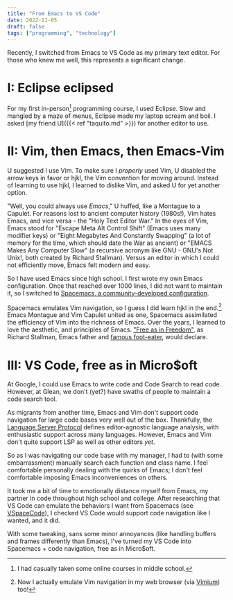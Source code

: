 ```yaml
---
title: "From Emacs to VS Code"
date: 2022-11-05
draft: false
tags: ["programming", "technology"]
---
```

Recently, I switched from Emacs to VS Code as my primary text editor. For those who knew me well, this represents a significant change.
# I: Eclipse eclipsed
For my first in-person[^1] programming course, I used Eclipse. Slow and mangled by a maze of menus, Eclipse made my laptop scream and boil. I asked [my friend U]({{< ref "taquito.md" >}}) for another editor to use.
[^1]: I had casually taken some online courses in middle school.
# II: Vim, then Emacs, then Emacs-Vim
U suggested I use Vim. To make sure I _properly_ used Vim, U disabled the arrow keys in favor or hjkl, the Vim convention for moving around. Instead of learning to use hjkl, I learned to dislike Vim, and asked U for yet another option.

"Well, you could always use _Emacs_," U huffed, like a Montague to a Capulet. For reasons lost to ancient computer history (1980s!), Vim hates Emacs, and vice versa - the "Holy Text Editor War." In the eyes of Vim, Emacs stood for "Escape Meta Alt Control Shift" (Emacs uses many modifier keys) or "Eight Megabytes And Constantly Swapping" (a lot of memory for the time, which should date the War as ancient) or "EMACS Makes Any Computer Slow" (a recursive acronym like GNU - GNU's Not Unix!, both created by Richard Stallman). Versus an editor in which I could not efficiently move, Emacs felt modern and easy.

So I have used Emacs since high school. I first wrote my own Emacs configuration. Once that reached over 1000 lines, I did not want to maintain it, so I switched to [Spacemacs, a community-developed configuration](https://spacemacs.org/).

Spacemacs emulates Vim navigation, so I guess I did learn hjkl in the end.[^2] Emacs Montague and Vim Capulet united as one, Spacemacs assimilated the efficiency of Vim into the richness of Emacs. Over the years, I learned to love the aesthetic, and principles of Emacs. ["Free as in Freedom"](https://en.wikipedia.org/wiki/Free_as_in_Freedom), as Richard Stallman, Emacs father and [famous foot-eater](https://www.youtube.com/watch?v=I25UeVXrEHQ), would declare.
[^2]: Now I actually emulate Vim navigation in my web browser (via [Vimium](https://vimium.github.io/)) too!
# III: VS Code, free as in Micro$oft
At Google, I could use Emacs to write code and Code Search to read code. However, at Glean, we don't (yet?) have swaths of people to maintain a code search tool.

As migrants from another time, Emacs and Vim don't support code navigation for large code bases very well out of the box. Thankfully, the [Language Server Protocol](https://microsoft.github.io/language-server-protocol/) defines editor-agnostic language analysis, with enthusiastic support across many languages. However, Emacs and Vim don't quite support LSP as well as other editors _yet_.

So as I was navigating our code base with my manager, I had to (with some embarrassment) manually search each function and class name. I feel comfortable personally dealing with the quirks of Emacs; I don't feel comfortable imposing Emacs inconveniences on others.

It took me a bit of time to emotionally distance myself from Emacs, my partner in code throughout high school and college. After researching that VS Code can emulate the behaviors I want from Spacemacs (see [VSpaceCode](https://vspacecode.github.io/)), I checked VS Code would support code navigation like I wanted, and it did.

With some tweaking, sans some minor annoyances (like handling buffers and frames differently than Emacs), I've turned my VS Code into Spacemacs + code navigation, free as in Micro$oft.